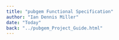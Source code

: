 ```yaml
---
title: "pubgem Functional Specification"
author: "Ian Dennis Miller"
date: "Today"
back: "../pubgem_Project_Guide.html"
---
```

